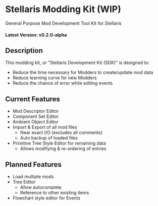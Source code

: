 # Stellaris Modding Kit (WIP)
General Purpose Mod Development Tool Kit for Stellaris

#### Latest Version: v0.2.0-alpha

## Description
This modding kit, or "Stellaris Development Kit (SDK)" is designed to:
* Reduce the time necessary for Modders to create/update mod data
* Reduce learning curve for new Modders
* Reduce the chance of error while editing events

## Current Features
* Mod Descriptor Editor
* Component Set Editor
* Ambient Object Editor
* Import & Export of all mod files
    * Near exact I/O (excludes all comments)
    * Auto backup of loaded files
* Primitive Tree Style Editor for remaining data
    * Allows modifying & re-ordering of entries

## Planned Features
* Load multiple mods
* Tree Editor
    * Allow autocomplete
    * Reference to other existing items
* Flowchart style editor for Events